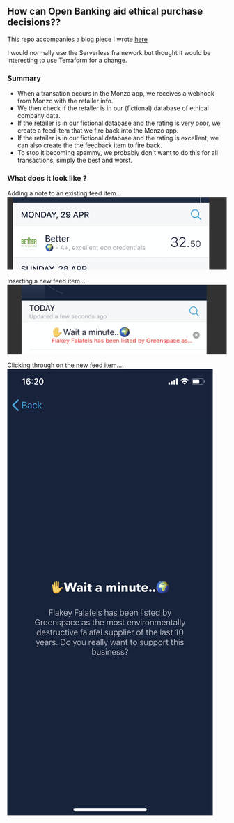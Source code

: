 ## How can Open Banking aid ethical purchase decisions??

This repo accompanies a blog piece I wrote [here](https://blog.red-badger.com/how-can-open-banking-aid-ethical-purchase-decisions)

I would normally use the Serverless framework but thought it would be interesting to use Terraform for a change.

### Summary

- When a transation occurs in the Monzo app, we receives a webhook from Monzo with the retailer info.
- We then check if the retailer is in our (fictional) database of ethical company data.
- If the retailer is in our fictional database and the rating is very poor, we create a feed item that we fire back into the Monzo app.
- If the retailer is in our fictional database and the rating is excellent, we can also create the the feedback item to fire back.
- To stop it becoming spammy, we probably don't want to do this for all transactions, simply the best and worst.

### What does it look like ?

Adding a note to an existing feed item...
![](pics/add-note.png)

Inserting a new feed item...
![](pics/feed-item.png)

Clicking through on the new feed item....
![](pics/feed-item-click-through.jpeg)
